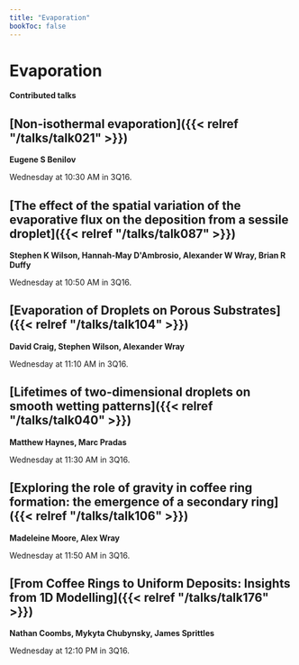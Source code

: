 ```yaml
---
title: "Evaporation"
bookToc: false
---
```


# Evaporation

**Contributed talks**


## [Non-isothermal evaporation]({{< relref "/talks/talk021" >}})

**Eugene S Benilov**

Wednesday at 10:30 AM in 3Q16.


## [The effect of the spatial variation of the evaporative flux on the deposition from a sessile droplet]({{< relref "/talks/talk087" >}})

**Stephen K Wilson, Hannah-May D'Ambrosio, Alexander W Wray, Brian R Duffy**

Wednesday at 10:50 AM in 3Q16.


## [Evaporation of Droplets on Porous Substrates]({{< relref "/talks/talk104" >}})

**David Craig, Stephen Wilson, Alexander Wray**

Wednesday at 11:10 AM in 3Q16.


## [Lifetimes of two-dimensional droplets on smooth wetting patterns]({{< relref "/talks/talk040" >}})

**Matthew Haynes, Marc Pradas**

Wednesday at 11:30 AM in 3Q16.


## [Exploring the role of gravity in coffee ring formation: the emergence of a secondary ring]({{< relref "/talks/talk106" >}})

**Madeleine Moore, Alex Wray**

Wednesday at 11:50 AM in 3Q16.


## [From Coffee Rings to Uniform Deposits: Insights from 1D Modelling]({{< relref "/talks/talk176" >}})

**Nathan Coombs, Mykyta Chubynsky, James Sprittles**

Wednesday at 12:10 PM in 3Q16.



